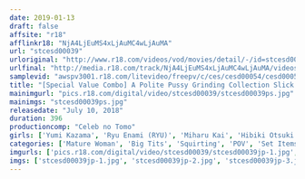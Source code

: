 ```yaml
---
date: 2019-01-13
draft: false
affsite: "r18"
afflinkr18: "NjA4LjEuMS4xLjAuMC4wLjAuMA"
url: "stcesd00039"
urloriginal: "http://www.r18.com/videos/vod/movies/detail/-/id=stcesd00039"
urlfinal: "http://media.r18.com/track/NjA4LjEuMS4xLjAuMC4wLjAuMA/videos/vod/movies/detail/-/id=stcesd00039"
samplevid: "awspv3001.r18.com/litevideo/freepv/c/ces/cesd00054/cesd00054_dmb_w.mp4"
title: "[Special Value Combo] A Polite Pussy Grinding Collection Slick And Slippery Squirting Dildo Masturbation! In-N-Out Sliding And Squirting Dildo Masturbation!"
mainimgurl: "pics.r18.com/digital/video/stcesd00039/stcesd00039ps.jpg"
mainimgs: "stcesd00039ps.jpg"
releasedate: "July 10, 2018"
duration: 396
productioncomp: "Celeb no Tomo"
girls: ['Yumi Kazama', 'Ryu Enami (RYU)', 'Miharu Kai', 'Hibiki Otsuki', 'Yuna Shina', 'Misa Yuki', 'Uta Kohaku', 'Yuma Miyazaki', 'Hisae Yabe', 'Misae Fukutomi (Reina Nakama)']
categories: ['Mature Woman', 'Big Tits', 'Squirting', 'POV', 'Set Items']
imgurls: ['pics.r18.com/digital/video/stcesd00039/stcesd00039jp-1.jpg', 'pics.r18.com/digital/video/stcesd00039/stcesd00039jp-2.jpg', 'pics.r18.com/digital/video/stcesd00039/stcesd00039jp-3.jpg', 'pics.r18.com/digital/video/stcesd00039/stcesd00039jp-4.jpg', 'pics.r18.com/digital/video/stcesd00039/stcesd00039jp-5.jpg', 'pics.r18.com/digital/video/stcesd00039/stcesd00039jp-6.jpg', 'pics.r18.com/digital/video/stcesd00039/stcesd00039jp-7.jpg', 'pics.r18.com/digital/video/stcesd00039/stcesd00039jp-8.jpg', 'pics.r18.com/digital/video/stcesd00039/stcesd00039jp-9.jpg', 'pics.r18.com/digital/video/stcesd00039/stcesd00039jp-10.jpg', 'pics.r18.com/digital/video/stcesd00039/stcesd00039jp-11.jpg', 'pics.r18.com/digital/video/stcesd00039/stcesd00039jp-12.jpg', 'pics.r18.com/digital/video/stcesd00039/stcesd00039jp-13.jpg', 'pics.r18.com/digital/video/stcesd00039/stcesd00039jp-14.jpg', 'pics.r18.com/digital/video/stcesd00039/stcesd00039jp-15.jpg', 'pics.r18.com/digital/video/stcesd00039/stcesd00039jp-16.jpg', 'pics.r18.com/digital/video/stcesd00039/stcesd00039jp-17.jpg', 'pics.r18.com/digital/video/stcesd00039/stcesd00039jp-18.jpg', 'pics.r18.com/digital/video/stcesd00039/stcesd00039jp-19.jpg', 'pics.r18.com/digital/video/stcesd00039/stcesd00039jp-20.jpg']
imgs: ['stcesd00039jp-1.jpg', 'stcesd00039jp-2.jpg', 'stcesd00039jp-3.jpg', 'stcesd00039jp-4.jpg', 'stcesd00039jp-5.jpg', 'stcesd00039jp-6.jpg', 'stcesd00039jp-7.jpg', 'stcesd00039jp-8.jpg', 'stcesd00039jp-9.jpg', 'stcesd00039jp-10.jpg', 'stcesd00039jp-11.jpg', 'stcesd00039jp-12.jpg', 'stcesd00039jp-13.jpg', 'stcesd00039jp-14.jpg', 'stcesd00039jp-15.jpg', 'stcesd00039jp-16.jpg', 'stcesd00039jp-17.jpg', 'stcesd00039jp-18.jpg', 'stcesd00039jp-19.jpg', 'stcesd00039jp-20.jpg']
---
```

